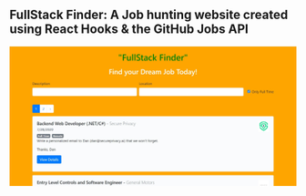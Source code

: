 
<h2>FullStack Finder: A Job hunting website created using React Hooks &amp; the GitHub Jobs API</h2>

<img src='fullstackfinder.jpg' height=auto width=auto />
